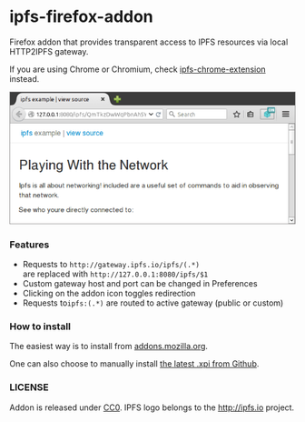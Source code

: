 # ipfs-firefox-addon

Firefox addon that provides transparent access to IPFS resources via local HTTP2IPFS gateway.

If you are using Chrome or Chromium, check [ipfs-chrome-extension](https://github.com/dylanPowers/ipfs-chrome-extension) instead.

![screenshot v0.2.0](screenshot.png)

### Features

- Requests to `http://gateway.ipfs.io/ipfs/(.*)`  
  are replaced with `http://127.0.0.1:8080/ipfs/$1`
- Custom gateway host and port can be changed in Preferences
- Clicking on the addon icon toggles redirection
- Requests to`ipfs:(.*)` are routed to active gateway (public or custom)


### How to install

The easiest way is to install from [addons.mozilla.org](https://addons.mozilla.org/en-US/firefox/addon/ipfs-gateway-redirect/).

One can also choose to manually install [the latest .xpi from Github](https://github.com/lidel/ipfs-firefox-addon/releases/latest).

### LICENSE

Addon is released under [CC0](LICENSE). IPFS logo belongs to the http://ipfs.io project.
